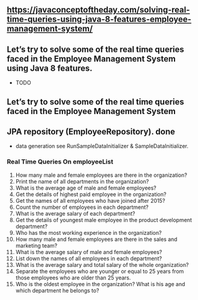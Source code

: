 ## 
## https://javaconceptoftheday.com/solving-real-time-queries-using-java-8-features-employee-management-system/

## Let’s try to solve some of the real time queries faced in the Employee Management System using Java 8 features.
* TODO

## Let’s try to solve some of the real time queries faced in the Employee Management System
## JPA repository (EmployeeRepository). done
* data generation see RunSampleDataInitializer & SampleDataInitializer.

### Real Time Queries On employeeList
1.  How many male and female employees are there in the organization?
2.  Print the name of all departments in the organization?
3.  What is the average age of male and female employees?
4.	Get the details of highest paid employee in the organization?
5.	Get the names of all employees who have joined after 2015?
6.	Count the number of employees in each department?
7.	What is the average salary of each department?
8.	Get the details of youngest male employee in the product development department?
9.	Who has the most working experience in the organization?
10.	How many male and female employees are there in the sales and marketing team?
11.	What is the average salary of male and female employees?
12.	List down the names of all employees in each department?
13.	What is the average salary and total salary of the whole organization?
14.	Separate the employees who are younger or equal to 25 years
    from those employees 	who are older than 25 years.
15.	Who is the oldest employee in the organization?
    What is his age and which department he belongs to?